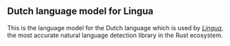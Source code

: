 ## Dutch language model for Lingua

This is the language model for the Dutch language which is used by 
[*Lingua*](https://github.com/pemistahl/lingua-rs), 
the most accurate natural language detection library in the Rust ecosystem.